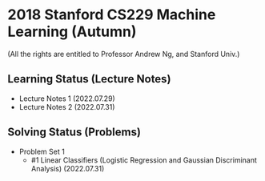 # 2018 Stanford CS229 Machine Learning (Autumn)

(All the rights are entitled to Professor Andrew Ng, and Stanford Univ.)

## Learning Status (Lecture Notes)
- Lecture Notes 1 (2022.07.29)
- Lecture Notes 2 (2022.07.31)

## Solving Status (Problems)
- Problem Set 1 
  - #1 Linear Classifiers (Logistic Regression and Gaussian Discriminant Analysis) (2022.07.31)
